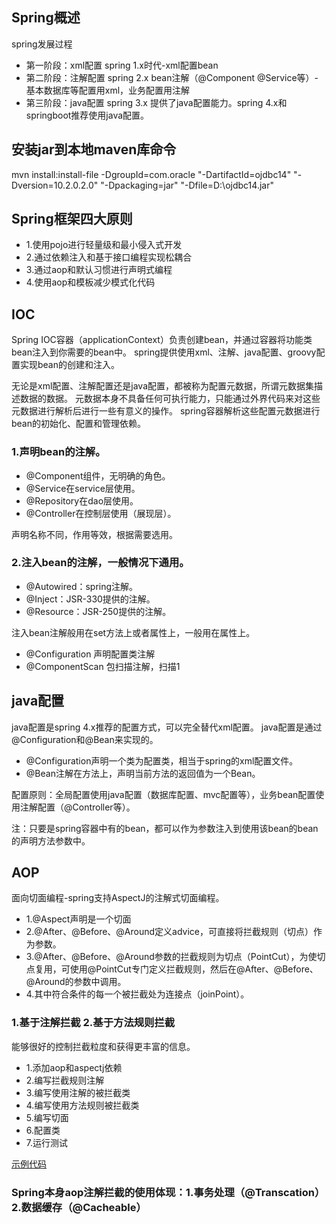 ## Spring概述

spring发展过程

- 第一阶段：xml配置 spring 1.x时代-xml配置bean
- 第二阶段：注解配置 spring 2.x bean注解（@Component @Service等）-基本数据库等配置用xml，业务配置用注解
- 第三阶段：java配置 spring 3.x 提供了java配置能力。spring 4.x和springboot推荐使用java配置。

## 安装jar到本地maven库命令

mvn install:install-file -DgroupId=com.oracle "-DartifactId=ojdbc14" "-Dversion=10.2.0.2.0" "-Dpackaging=jar" "-Dfile=D:\ojdbc14.jar"

## Spring框架四大原则

- 1.使用pojo进行轻量级和最小侵入式开发
- 2.通过依赖注入和基于接口编程实现松耦合
- 3.通过aop和默认习惯进行声明式编程
- 4.使用aop和模板减少模式化代码

## IOC

Spring IOC容器（applicationContext）负责创建bean，并通过容器将功能类bean注入到你需要的bean中。
spring提供使用xml、注解、java配置、groovy配置实现bean的创建和注入。

无论是xml配置、注解配置还是java配置，都被称为配置元数据，所谓元数据集描述数据的数据。
元数据本身不具备任何可执行能力，只能通过外界代码来对这些元数据进行解析后进行一些有意义的操作。
spring容器解析这些配置元数据进行bean的初始化、配置和管理依赖。

### 1.声明bean的注解。
- @Component组件，无明确的角色。
- @Service在service层使用。
- @Repository在dao层使用。
- @Controller在控制层使用（展现层）。

声明名称不同，作用等效，根据需要选用。

### 2.注入bean的注解，一般情况下通用。
- @Autowired：spring注解。
- @Inject：JSR-330提供的注解。
- @Resource：JSR-250提供的注解。

注入bean注解般用在set方法上或者属性上，一般用在属性上。

- @Configuration 声明配置类注解
- @ComponentScan 包扫描注解，扫描1

## java配置

java配置是spring 4.x推荐的配置方式，可以完全替代xml配置。
java配置是通过@Configuration和@Bean来实现的。
- @Configuration声明一个类为配置类，相当于spring的xml配置文件。
- @Bean注解在方法上，声明当前方法的返回值为一个Bean。

配置原则：全局配置使用java配置（数据库配置、mvc配置等），业务bean配置使用注解配置（@Controller等）。

注：只要是spring容器中有的bean，都可以作为参数注入到使用该bean的bean的声明方法参数中。

## AOP

面向切面编程-spring支持AspectJ的注解式切面编程。
- 1.@Aspect声明是一个切面
- 2.@After、@Before、@Around定义advice，可直接将拦截规则（切点）作为参数。
- 3.@After、@Before、@Around参数的拦截规则为切点（PointCut），为使切点复用，可使用@PointCut专门定义拦截规则，然后在@After、@Before、@Around的参数中调用。
- 4.其中符合条件的每一个被拦截处为连接点（joinPoint）。

### 1.基于注解拦截 2.基于方法规则拦截
能够很好的控制拦截粒度和获得更丰富的信息。

- 1.添加aop和aspectj依赖
- 2.编写拦截规则注解
- 3.编写使用注解的被拦截类
- 4.编写使用方法规则被拦截类
- 5.编写切面
- 6.配置类
- 7.运行测试

[示例代码](https://github.com/shihe110/shihe-spring-samples/tree/master/shihe-spring-aop)

### Spring本身aop注解拦截的使用体现：1.事务处理（@Transcation） 2.数据缓存（@Cacheable）